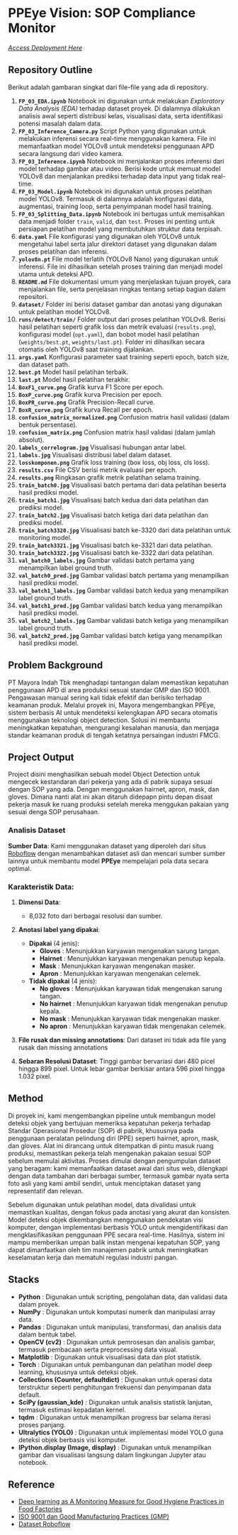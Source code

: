 # PPEye Vision: SOP Compliance Monitor

*[Access Deployment Here](https://papieye.streamlit.app/)*

## Repository Outline

Berikut adalah gambaran singkat dari file-file yang ada di repository.

1. **`FP_03_EDA.ipynb`** Notebook ini digunakan untuk melakukan *Exploratory Data Analysis (EDA)* terhadap dataset proyek. Di dalamnya dilakukan analisis awal seperti distribusi kelas, visualisasi data, serta identifikasi potensi masalah dalam data.
2. **`FP_03_Inference_Camera.py`** Script Python yang digunakan untuk melakukan inferensi secara real-time menggunakan kamera. File ini memanfaatkan model YOLOv8 untuk mendeteksi penggunaan APD secara langsung dari video kamera.
3. **`FP_03_Inference.ipynb`** Notebook ini menjalankan proses inferensi dari model terhadap gambar atau video. Berisi kode untuk memuat model YOLOv8 dan menjalankan prediksi terhadap data input yang tidak real-time.
4. **`FP_03_Model.ipynb`** Notebook ini digunakan untuk proses pelatihan model YOLOv8. Termasuk di dalamnya adalah konfigurasi data, augmentasi, training loop, serta penyimpanan model hasil training.
5. **`FP_03_Splitting_Data.ipynb`** Notebook ini bertugas untuk memisahkan data menjadi folder `train`, `valid`, dan `test`. Proses ini penting untuk persiapan pelatihan model yang membutuhkan struktur data terpisah.
6. **`data.yaml`** File konfigurasi yang digunakan oleh YOLOv8 untuk mengetahui label serta jalur direktori dataset yang digunakan dalam proses pelatihan dan inferensi.
7. **`yolov8n.pt`** File model terlatih (YOLOv8 Nano) yang digunakan untuk inferensi. File ini dihasilkan setelah proses training dan menjadi model utama untuk deteksi APD.
8. **`README.md`** File dokumentasi umum yang menjelaskan tujuan proyek, cara menjalankan file, serta penjelasan ringkas tentang setiap bagian dalam repositori.
9. **`dataset/`** Folder ini berisi dataset gambar dan anotasi yang digunakan untuk pelatihan model YOLOv8.
10. **`runs/detect/train/`** Folder output dari proses pelatihan YOLOv8. Berisi hasil pelatihan seperti grafik loss dan metrik evaluasi (`results.png`), konfigurasi model (`opt.yaml`), dan bobot model hasil pelatihan (`weights/best.pt`, `weights/last.pt`). Folder ini dihasilkan secara otomatis oleh YOLOv8 saat training dijalankan.
11. **`args.yaml`**
    Konfigurasi parameter saat training seperti epoch, batch size, dan dataset path.
12. **`best.pt`** Model hasil pelatihan terbaik.
13. **`last.pt`** Model hasil pelatihan terakhir.
14. **`BoxF1_curve.png`** Grafik kurva F1 Score per epoch.
15. **`BoxP_curve.png`** Grafik kurva Precision per epoch.
16. **`BoxPR_curve.png`** Grafik Precision-Recall curve.
17. **`BoxR_curve.png`** Grafik kurva Recall per epoch.
18. **`confusion_matrix_normalized.png`** Confusion matrix hasil validasi (dalam bentuk persentase).
19. **`confusion_matrix.png`** Confusion matrix hasil validasi (dalam jumlah absolut).
20. **`labels_correlogram.jpg`** Visualisasi hubungan antar label.
21. **`labels.jpg`** Visualisasi distribusi label dalam dataset.
22. **`losskomponen.png`** Grafik loss training (box loss, obj loss, cls loss).
23. **`results.csv`** File CSV berisi metrik evaluasi per epoch.
24. **`results.png`** Ringkasan grafik metrik pelatihan selama training.
25. **`train_batch0.jpg`** Visualisasi batch pertama dari data pelatihan beserta hasil prediksi model.
26. **`train_batch1.jpg`** Visualisasi batch kedua dari data pelatihan dan prediksi model.
27. **`train_batch2.jpg`** Visualisasi batch ketiga dari data pelatihan dan prediksi model.
28. **`train_batch3320.jpg`** Visualisasi batch ke-3320 dari data pelatihan untuk monitoring model.
29. **`train_batch3321.jpg`** Visualisasi batch ke-3321 dari data pelatihan.
30. **`train_batch3322.jpg`** Visualisasi batch ke-3322 dari data pelatihan.
31. **`val_batch0_labels.jpg`** Gambar validasi batch pertama yang menampilkan label ground truth.
32. **`val_batch0_pred.jpg`** Gambar validasi batch pertama yang menampilkan hasil prediksi model.
33. **`val_batch1_labels.jpg`** Gambar validasi batch kedua yang menampilkan label ground truth.
34. **`val_batch1_pred.jpg`** Gambar validasi batch kedua yang menampilkan hasil prediksi model.
35. **`val_batch2_labels.jpg`** Gambar validasi batch ketiga yang menampilkan label ground truth.
36. **`val_batch2_pred.jpg`**
    Gambar validasi batch ketiga yang menampilkan hasil prediksi model.

## Problem Background

PT Mayora Indah Tbk menghadapi tantangan dalam memastikan kepatuhan penggunaan APD di area produksi sesuai standar GMP dan ISO 9001. Pengawasan manual sering kali tidak efektif dan berisiko terhadap keamanan produk. Melalui proyek ini, Mayora mengembangkan PPEye, sistem berbasis AI untuk mendeteksi kelengkapan APD secara otomatis menggunakan teknologi object detection. Solusi ini membantu meningkatkan kepatuhan, mengurangi kesalahan manusia, dan menjaga standar keamanan produk di tengah ketatnya persaingan industri FMCG.

## Project Output

Project disini menghasilkan sebuah model Object Detection untuk mengecek kestandaran dari pekerja yang ada di pabrik supaya sesuai dengan SOP yang ada. Dengan menggunakan hairnet, apron, mask, dan gloves. Dimana nanti alat ini akan ditaruh didepapn pintu depan disaat pekerja masuk ke ruang produksi setelah mereka menggukan pakaian yang sesuai denga SOP perusahaan.

### Analisis Dataset

**Sumber Data**:
Kami menggunakan dataset yang diperoleh dari situs [Roboflow](https://universe.roboflow.com/personcountingsonu/sonu_person-20may) dengan menambahkan dataset asli dan mencari sumber sumber lainnya untuk membantu model **PPEye** mempelajari pola data secara optimal.

### **Karakteristik Data**:

1. **Dimensi Data**:

   - 8,032 foto dari berbagai resolusi dan sumber.
2. **Anotasi label yang dipakai**:

   - **Dipakai** (4 jenis):
     * **Gloves** : Menunjukkan karyawan mengenakan sarung tangan.
     * **Hairnet** : Menunjukkan karyawan mengenakan penutup kepala.
     * **Mask** : Menunjukkan karyawan mengenakan masker.
     * **Apron** : Menunjukkan karyawan mengenakan celemek.
   - **Tidak dipakai** (4 jenis):
     * **No gloves** : Menunjukkan karyawan tidak mengenakan sarung tangan.
     * **No hairnet** : Menunjukkan karyawan tidak mengenakan penutup kepala.
     * **No mask** : Menunjukkan karyawan tidak mengenakan masker.
     * **No apron** : Menunjukkan karyawan tidak mengenakan celemek.
3. **File rusak dan missing annotations**: Dari dataset ini tidak ada file yang rusak dan missing annotations
4. **Sebaran Resolusi Dataset**: Tinggi gambar bervariasi dari 480 picel hingga 899 pixel. Untuk lebar gambar berkisar antara 596 pixel hingga 1.032 pixel.

## Method

Di proyek ini, kami mengembangkan pipeline untuk membangun model deteksi objek yang bertujuan memeriksa kepatuhan pekerja terhadap Standar Operasional Prosedur (SOP) di pabrik, khususnya pada penggunaan peralatan pelindung diri (PPE) seperti hairnet, apron, mask, dan gloves. Alat ini dirancang untuk ditempatkan di pintu masuk ruang produksi, memastikan pekerja telah mengenakan pakaian sesuai SOP sebelum memulai aktivitas. Proses dimulai dengan pengumpulan dataset yang beragam: kami memanfaatkan dataset awal dari situs web, dilengkapi dengan data tambahan dari berbagai sumber, termasuk gambar nyata serta foto asli yang kami ambil sendiri, untuk menciptakan dataset yang representatif dan relevan.

Sebelum digunakan untuk pelatihan model, data divalidasi untuk memastikan kualitas, dengan fokus pada anotasi yang akurat dan konsisten. Model deteksi objek dikembangkan menggunakan pendekatan visi komputer, dengan implementasi berbasis YOLO untuk mengidentifikasi dan mengklasifikasikan penggunaan PPE secara real-time. Hasilnya, sistem ini mampu memberikan umpan balik instan mengenai kepatuhan SOP, yang dapat dimanfaatkan oleh tim manajemen pabrik untuk meningkatkan keselamatan kerja dan mematuhi regulasi industri pangan.

## Stacks

* **Python** : Digunakan untuk scripting, pengolahan data, dan validasi data dalam proyek.
* **NumPy** : Digunakan untuk komputasi numerik dan manipulasi array data.
* **Pandas** : Digunakan untuk manipulasi, transformasi, dan analisis data dalam bentuk tabel.
* **OpenCV (cv2)** : Digunakan untuk pemrosesan dan analisis gambar, termasuk pembacaan serta preprocessing data visual.
* **Matplotlib** : Digunakan untuk visualisasi data dan plot statistik.
* **Torch** : Digunakan untuk pembangunan dan pelatihan model deep learning, khususnya untuk deteksi objek.
* **Collections (Counter, defaultdict)** : Digunakan untuk operasi data terstruktur seperti penghitungan frekuensi dan penyimpanan data default.
* **SciPy (gaussian_kde)** : Digunakan untuk analisis statistik lanjutan, termasuk estimasi kepadatan kernel.
* **tqdm** : Digunakan untuk menampilkan progress bar selama iterasi proses panjang.
* **Ultralytics (YOLO)** : Digunakan untuk implementasi model YOLO guna deteksi objek berbasis visi komputer.
* **IPython.display (Image, display)** : Digunakan untuk menampilkan gambar dan visualisasi langsung dalam lingkungan Jupyter atau notebook.

## Reference

* [Deep learning as A Monitoring Measure for Good Hygiene Practices in Food Factories](https://ndltd.ncl.edu.tw/cgi-bin/gs32/gsweb.cgi?o=dnclcdr&s=id=%22111NTOU0252004%22.&searchmode=basic&extralimit=asc=%22%E5%9C%8B%E7%AB%8B%E8%87%BA%E7%81%A3%E6%B5%B7%E6%B4%8B%E5%A4%A7%E5%AD%B8%22&extralimitunit=%E5%9C%8B%E7%AB%8B%E8%87%BA%E7%81%A3%E6%B5%B7%E6%B4%8B%E5%A4%A7%E5%AD%B8)
* [ISO 9001 dan Good Manufacturing Practices (GMP)](https://trustmandiri.com/perbedaan-iso-9001-dan-gmp-standar-penting-dalam-industri-manufaktur/)
* [Dataset Roboflow ](https://universe.roboflow.com/personcountingsonu/sonu_person-20may)
